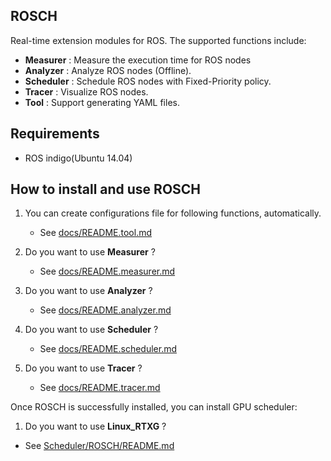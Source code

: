 ## ROSCH
Real-time extension modules for ROS.
The supported functions include:

- __Measurer__  : Measure the execution time for ROS nodes
- __Analyzer__  : Analyze ROS nodes (Offline).
- __Scheduler__ : Schedule ROS nodes with Fixed-Priority policy. 
- __Tracer__    : Visualize ROS nodes.  
- __Tool__      : Support generating YAML files.  

## Requirements
- ROS indigo(Ubuntu 14.04)

## How to install and use ROSCH

 1. You can create configurations file for following functions, automatically. 
     - See [docs/README.tool.md](/docs/README.tool.md)

 2. Do you want to use __Measurer__ ? 
     - See [docs/README.measurer.md](/docs/README.measurer.md)
 3. Do you want to use __Analyzer__ ?
     - See [docs/README.analyzer.md](/docs/README.analyzer.md)
 4. Do you want to use __Scheduler__ ?  
     - See [docs/README.scheduler.md](/docs/README.scheduler.md)
 5. Do you want to use __Tracer__ ?  
     - See [docs/README.tracer.md](/docs/README.tracer.md)


Once ROSCH is successfully installed, you can install GPU scheduler:

 1. Do you want to use __Linux_RTXG__ ?   
  - See [Scheduler/ROSCH/README.md](/Scheduler/RESCH/README.md) 

